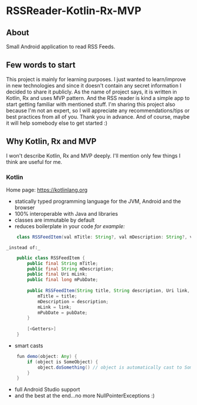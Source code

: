 # RSSReader-Kotlin-Rx-MVP
## About
Small Android application to read RSS Feeds.

## Few words to start
This project is mainly for learning purposes. I just wanted to learn/improve in new technologies and since it doesn't contain any secret information I decided to share it publicly. As the name of project says, it is written in Kotlin, Rx and uses MVP pattern. And the RSS reader is kind a simple app to start getting familiar with mentioned stuff. I'm sharing this project also because I'm not an expert, so I will appreciate any recommendations/tips or best practices from all of you. Thank you in advance. And of course, maybe it will help somebody else to get started :)

## Why Kotlin, Rx and MVP
I won't describe Kotlin, Rx and MVP deeply. I'll mention only few things I think are useful for me.

### Kotlin
Home page: https://kotlinlang.org

* statically typed programming language for the JVM, Android and the browser
* 100% interoperable with Java and libraries
* classes are immutable by default
* reduces boilerplate in your code
    _for example:_
```java
    class RSSFeedItem(val mTitle: String?, val mDescription: String?, val mLink: Uri?, val mPubDate: Long)
```

    _instead of:_
```java
    public class RSSFeedItem {
        public final String mTitle;
        public final String mDescription;
        public final Uri mLink;
        public final long mPubDate;
    
        public RSSFeedItem(String title, String description, Uri link, long pubDate) {
            mTitle = title;
            mDescription = description;
            mLink = link;
            mPubDate = pubDate;
        }
        
        [<Getters>]
    }
```
* smart casts
```java
    fun demo(object: Any) {
        if (object is SomeObject) {
            object.doSomething() // object is automatically cast to SomeObject
        }
    }
```
* full Android Studio support
* and the best at the end...no more NullPointerExceptions :)
